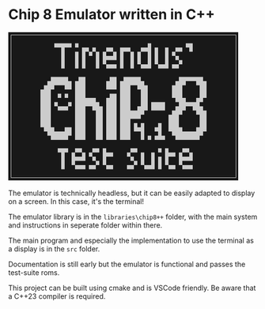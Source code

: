 # Chip 8 Emulator written in C++
![Image of the emulator running the first test-suite rom](img.png)

The emulator is technically headless, but it can be easily adapted to display on a screen. In this case, it's the terminal!

The emulator library is in the `libraries\chip8++` folder, with the main system and instructions in seperate folder within there.

The main program and especially the implementation to use the terminal as a display is in the `src` folder.

Documentation is still early but the emulator is functional and passes the test-suite roms.

This project can be built using cmake and is VSCode friendly. Be aware that a C++23 compiler is required.